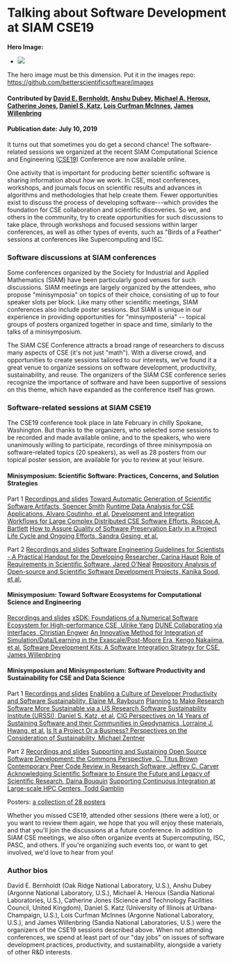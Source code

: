# Talking about Software Development at SIAM CSE19

**Hero Image:**

 - <img src='https://github.com/betterscientificsoftware/images/raw/master/Blog_081318_SoftVer.png' />
 
The hero image must be this dimension.  Put it in the images repo:  https://github.com/betterscientificsoftware/images

#### Contributed by [David E. Bernholdt](https://github.com/bernhold "David E. Bernholdt GitHub Profile"), [Anshu Dubey](https://github.com/adubey64 "Anshu Dubey GitHub Profile"), [Michael A. Heroux](https://github.com/maherou "Michael A. Heroux GitHub Profile"), [Catherine Jones](https://github.com/cm-j0nes "Catherine Jones GitHub Profile"), [Daniel S. Katz](https://github.com/danielskatz "Daniel S. Katz GitHub Profile"), [Lois Curfman McInnes](https://github.com/curfman "Lois Curfman McInnes GitHub Profile"), [James Willenbring](https://github.com/jwillenbring "James Willenbring GitHub Profile")

#### Publication date: July 10, 2019

It turns out that sometimes you do get a second chance! The software-related sessions we organized at the recent SIAM 
Computational Science and Engineering ([CSE19](https://www.siam.org/Conferences/CM/Conference/cse19)) Conference are now available online.

One activity that is important for producing better scientific software is sharing information about *how* we work.  In CSE, most conferences, workshops, and journals focus on scientific results and advances in algorithms and methodologies that help create them.  Fewer opportunities exist to discuss the process of developing software---which provides the foundation for CSE collaboration and scientific discoveries.  So we, and others in the community, try to create opportunities for such discussions to take place, through workshops and focused sessions within larger conferences, as well as other types of events, such as "Birds of a Feather" sessions at conferences like Supercomputing and ISC.

### Software discussions at SIAM conferences

Some conferences organized by the Society for Industrial and Applied Mathematics (SIAM) have been particularly good venues for such discussions.  SIAM meetings are largely organized by the attendees, who propose "minisymposia" on topics of their choice, consisting of up to four speaker slots per block.  Like many other scientific meetings, SIAM conferences also include poster sessions.  But SIAM is unique in our experience in providing opportunities for "minsymposteria" -- topical groups of posters organized together in space and time, similarly to the talks of a minisymposium.

The SIAM CSE Conference attracts a broad range of researchers to discuss many aspects of CSE (it's not just "math").  With a diverse crowd, and opportunities to create sessions tailored to our interests, we've found it a great venue to organize sessions on software development, productivity, sustainability, and reuse.  The organizers of the SIAM CSE conference series recognize the importance of software and have been supportive of sessions on this theme, which have expanded as the conference itself has grown.

### Software-related sessions at SIAM CSE19

The CSE19 conference took place in late February in chilly Spokane, Washington.  But thanks to the organizers, who selected some sessions to be recorded and made available online, and to the speakers, who were unanimously willing to participate, recordings of three minisymposia on software-related topics (20 speakers), as well as 28 posters from our topical poster session, are available for you to review at your leisure.

#### Minisymposium: Scientific Software: Practices, Concerns, and Solution Strategies

Part 1 [Recordings and slides](https://www.pathlms.com/siam/courses/10878/sections/14354)
<a class="link-row" href="https://www.pathlms.com/siam/courses/10878/sections/14354/video_presentations/127480">Toward Automatic Generation of Scientific Software Artifacts, Spencer Smith</a>
<a class="link-row" href="https://www.pathlms.com/siam/courses/10878/sections/14354/video_presentations/127481">Runtime Data Analysis for CSE Applications, Alvaro Coutinho, et al.</a>
<a class="link-row" href="https://www.pathlms.com/siam/courses/10878/sections/14354/video_presentations/127482">Development and Integration Workflows for Large Complex Distributed CSE Software Efforts, Roscoe A. Bartlett</a>
<a class="link-row" href="https://www.pathlms.com/siam/courses/10878/sections/14354/video_presentations/127483">How to Assure Quality of Software Preservation Early in a Project Life Cycle and Ongoing Efforts, Sandra Gesing, et al.</a>

Part 2 [Recordings and slides](https://www.pathlms.com/siam/courses/10878/sections/14355)
<a class="link-row" href="https://www.pathlms.com/siam/courses/10878/sections/14355/video_presentations/127484">Software Engineering Guidelines for Scientists - A Practical Handout for the Developing Researcher, Carina Haupt</a>
<a class="link-row" href="https://www.pathlms.com/siam/courses/10878/sections/14355/video_presentations/127486">Role of Requirements in Scientific Software, Jared O'Neal</a>
<a class="link-row" href="https://www.pathlms.com/siam/courses/10878/sections/14355/video_presentations/127487">Repository Analysis of Open-source and Scientific Software Development Projects, Kanika Sood, et al.</a>

#### Minisymposium: Toward Software Ecosystems for Computational Science and Engineering

[Recordings and slides](https://www.pathlms.com/siam/courses/10878/sections/14362)
<a class="link-row" href="https://www.pathlms.com/siam/courses/10878/sections/14362/video_presentations/127517">xSDK: Foundations of a Numerical Software Ecosystem for High-performance CSE, Ulrike Yang</a>
<a class="link-row" href="https://www.pathlms.com/siam/courses/10878/sections/14362/video_presentations/127518">DUNE Collaborating via Interfaces, Christian Engwer</a>
<a class="link-row" href="https://www.pathlms.com/siam/courses/10878/sections/14362/video_presentations/127519">An Innovative Method for Integration of Simulation/Data/Learning in the Exascale/Post-Moore Era, Kengo Nakajima, et al.</a>
<a class="link-row" href="https://www.pathlms.com/siam/courses/10878/sections/14362/video_presentations/127520">Software Development Kits: A Software Integration Strategy for CSE, James Willenbring</a>

#### Minisymposium and Minisymposterium: Software Productivity and Sustainability for CSE and Data Science

Part 1 [Recordings and slides](https://www.pathlms.com/siam/courses/10878/sections/14383)
<a class="link-row" href="https://www.pathlms.com/siam/courses/10878/sections/14383/video_presentations/127491">Enabling a Culture of Developer Productivity and Software Sustainability, Elaine M. Raybourn</a>
<a class="link-row" href="https://www.pathlms.com/siam/courses/10878/sections/14383/video_presentations/127493">Planning to Make Research Software More Sustainable via a US Research Software Sustainability Institute (URSSI), Daniel S. Katz, et al.</a>
<a class="link-row" href="https://www.pathlms.com/siam/courses/10878/sections/14383/video_presentations/127495">CIG Perspectives on 14 Years of Sustaining Software and their Communities in Geodynamics, Lorraine J. Hwang, et al.</a>
<a class="link-row" href="https://www.pathlms.com/siam/courses/10878/sections/14383/video_presentations/127497">Is It a Project Or a Business? Perspectives on the Consideration of Sustainability, Michael Zentner</a>

Part 2 [Recordings and slides](https://www.pathlms.com/siam/courses/10878/sections/14384)
<a class="link-row" href="https://www.pathlms.com/siam/courses/10878/sections/14384/video_presentations/127498">Supporting and Sustaining Open Source Software Development: the Commons Perspective, C. Titus Brown</a>
<a class="link-row" href="https://www.pathlms.com/siam/courses/10878/sections/14384/video_presentations/127499">Contemporary Peer Code Review in Research Software, Jeffrey C. Carver</a>
<a class="link-row" href="https://www.pathlms.com/siam/courses/10878/sections/14384/video_presentations/127500">Acknowledging Scientific Software to Ensure the Future and Legacy of Scientific Research, Daina Bouquin</a>
<a class="link-row" href="https://www.pathlms.com/siam/courses/10878/sections/14384/video_presentations/127501">Supporting Continuous Integration at Large-scale HPC Centers, Todd Gamblin</a>

Posters: [a collection of 28 posters](https://doi.org/10.6084/m9.figshare.c.4410767)

Whether you missed CSE19, attended other sessions (there were a lot), or you want to review them again, we hope that you will enjoy these materials, and that you'll join the discussions at a future conference.  In addition to SIAM CSE meetings, we also often organize events at Supercomputing, ISC, PASC, and others. If you're organizing such events too, or want to get involved, we'd love to hear from you!

### Author bios

David E. Bernholdt (Oak Ridge National Laboratory, U.S.), 
Anshu Dubey (Argonne National Laboratory, U.S.), 
Michael A. Heroux (Sandia National Laboratories, U.S.), 
Catherine Jones (Science and Technology Facilities Council, United Kingdom),
Daniel S. Katz (University of Illinois at Urbana-Champaign, U.S.),
Lois Curfman McInnes (Argonne National Laboratory, U.S.), and 
James Willenbring (Sandia National Laboratories, U.S.) were the organizers of the CSE19 sessions described above.  When not attending conferences, we spend at least part of our "day jobs" on issues of software development practices, productivity, and sustainability, alongside a variety of other R&D interests.

<!---
Publish: Preview
Categories: skills
Topics: conferences and workshops, online learning
Tags: bssw-blog-article
Level: 2
Prerequisites: default
Aggregate: none
--->
